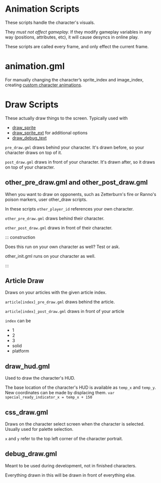 # Animation Scripts

These scripts handle the character's visuals.

They *must not affect gameplay.* If they modify gameplay variables in any way (positions, attributes, etc), it will
cause desyncs in online play.

These scripts are called every frame, and only effect the current frame.

# animation.gml

For manually changing the character’s sprite_index and image_index, creating [custom character animations](/workshop_guide/programming/learning_path/vfx.html#custom-character-animations).

# Draw Scripts

These actually draw things to the screen. Typically used with

- [draw_sprite](https://docs2.yoyogames.com/source/_build/3_scripting/4_gml_reference/drawing/sprites_and_tiles/draw_sprite.html)
- [draw_sprite_ext](https://docs2.yoyogames.com/source/_build/3_scripting/4_gml_reference/drawing/sprites_and_tiles/draw_sprite_ext.html)
  for additional options
- [draw_debug_text](https://rivalsofaether.com/draw_debug_text/)

`pre_draw.gml` draws behind your character. It's drawn before, so your character draws on top of it.

`post_draw.gml` draws in front of your character. It's drawn after, so it draws on top of your character.

## other_pre_draw.gml and other_post_draw.gml

When you want to draw on opponents, such as Zetterburn's fire or Ranno's poison markers, user other_draw scripts.

In these scripts `other_player_id` references your own character.

`other_pre_draw.gml` draws behind their character.

`other_post_draw.gml` draws in front of their character.

::: construction

Does this run on your own character as well? Test or ask.

other_init.gml runs on your character as well.

:::

## Article Draw

Draws on your articles with the given article index.

`article[index]_pre_draw.gml` draws behind the article.

`article[index]_post_draw.gml` draws in front of your article

`index` can be

- 1
- 2
- 3
- solid
- platform

## draw_hud.gml

Used to draw the character's HUD.

The base location of the character's HUD is available as `temp_x` and `temp_y`. New coordinates can be made by
displacing them. `var special_ready_indicator_x = temp_x + 150`

## css_draw.gml

Draws on the character select screen when the character is selected. Usually used for palette selection.

`x` and `y` refer to the top left corner of the character portrait.

## debug_draw.gml

Meant to be used during development, not in finished characters.

Everything drawn in this will be drawn in front of everything else.


